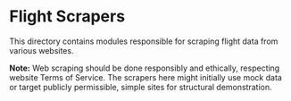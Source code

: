 # Flight Scrapers

This directory contains modules responsible for scraping flight data from various websites.

**Note:** Web scraping should be done responsibly and ethically, respecting website Terms of Service. The scrapers here might initially use mock data or target publicly permissible, simple sites for structural demonstration.
